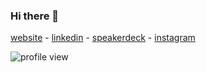 ### Hi there 🍻

[website](http://www.tiagoporto.com/) - [linkedin](http://br.linkedin.com/in/tiagoporto) - [speakerdeck](https://speakerdeck.com/tiagoporto) - [instagram](https://www.instagram.com/beer_or_bust/)



![profile view](https://profile-counter.glitch.me/tiagoporto/count.svg)

<!--
**tiagoporto/tiagoporto** is a ✨ _special_ ✨ repository because its `README.md` (this file) appears on your GitHub profile.

Here are some ideas to get you started:

- 🔭 I’m currently working on ...
- 🌱 I’m currently learning ...
- 👯 I’m looking to collaborate on ...
- 🤔 I’m looking for help with ...
- 💬 Ask me about ...
- 📫 How to reach me: ...
- 😄 Pronouns: ...
- ⚡ Fun fact: ...
-->
